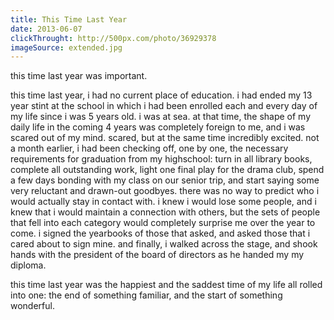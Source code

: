 ```yaml
---
title: This Time Last Year
date: 2013-06-07
clickThrought: http://500px.com/photo/36929378
imageSource: extended.jpg
---
```


this time last year was important.

this time last year, i had no current place of education. i had ended my 13 year stint at the school in which i had been enrolled each and every day of my life since i was 5 years old.  i was at sea.  at that time, the shape of my daily life in the coming 4 years was completely foreign to me, and i was scared out of my mind. scared, but at the same time incredibly excited.  not a month earlier, i had been checking off, one by one, the necessary requirements for graduation from my highschool: turn in all library books, complete all outstanding work, light one final play for the drama club, spend a few days bonding with my class on our senior trip, and start saying some very reluctant and drawn-out goodbyes. there was no way to predict who i would actually stay in contact with. i knew i would lose some people, and i knew that i would maintain a connection with others, but the sets of people that fell into each category would completely surprise me over the year to come. i signed the yearbooks of those that asked, and asked those that i cared about to sign mine. and finally, i walked across the stage, and shook hands with the president of the board of directors as he handed my my diploma. 

this time last year was the happiest and the saddest time of my life all rolled into one: the end of something familiar, and the start of something wonderful. 
